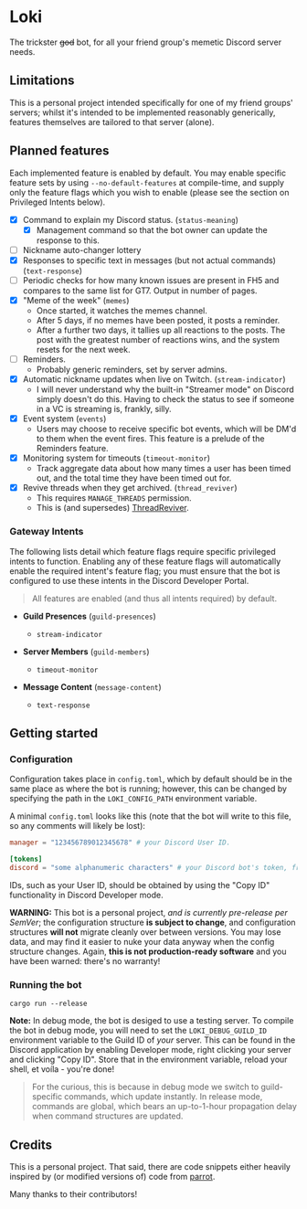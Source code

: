 # Loki
The trickster ~~god~~ bot, for all your friend group's memetic
Discord server needs.

## Limitations

This is a personal project intended specifically for one of my
friend groups' servers; whilst it's intended to be implemented
reasonably generically, features themselves are tailored to that
server (alone).

## Planned features

Each implemented feature is enabled by default.
You may enable specific feature sets by using `--no-default-features` at compile-time,
and supply only the feature flags which you wish to enable (please see the section on
Privileged Intents below).

- [x] Command to explain my Discord status. (`status-meaning`)
    - [x] Management command so that the bot owner can update the
          response to this.
- [ ] Nickname auto-changer lottery
- [x] Responses to specific text in messages (but not actual commands) (`text-response`)
- [ ] Periodic checks for how many known issues are present in FH5
and compares to the same list for GT7. Output in number of pages.
- [x] "Meme of the week" (`memes`)
    - Once started, it watches the memes channel.
    - After 5 days, if no memes have been posted, it posts a
      reminder.
    - After a further two days, it tallies up all reactions to the
      posts. The post with the greatest number of reactions wins,
      and the system resets for the next week.
- [ ] Reminders.
  - Probably generic reminders, set by server admins.
- [x] Automatic nickname updates when live on Twitch. (`stream-indicator`)
  - I will never understand why the built-in "Streamer mode" on
    Discord simply doesn't do this. Having to check the status
    to see if someone in a VC is streaming is, frankly, silly.
- [x] Event system (`events`)
  - Users may choose to receive specific bot events, which will be
    DM'd to them when the event fires. This feature is a prelude of
    the Reminders feature.
- [x] Monitoring system for timeouts (`timeout-monitor`)
  - Track aggregate data about how many times a user has been timed
    out, and the total time they have been timed out for.
- [x] Revive threads when they get archived. (`thread_reviver`)
  - This requires `MANAGE_THREADS` permission.
  - This is (and supersedes) [ThreadReviver](https://github.com/Lyrenhex/ThreadReviver).

### Gateway Intents

The following lists detail which feature flags require specific privileged intents to function.
Enabling any of these feature flags will automatically enable the required intent's feature flag;
you must ensure that the bot is configured to use these intents in the Discord Developer Portal.

> All features are enabled (and thus all intents required) by default.

- **Guild Presences** (`guild-presences`)
  - `stream-indicator`

- **Server Members** (`guild-members`)
  - `timeout-monitor`

- **Message Content** (`message-content`)
  - `text-response`

## Getting started

### Configuration

Configuration takes place in `config.toml`, which by default should be in the same place as where the
bot is running; however, this can be changed by specifying the path in the `LOKI_CONFIG_PATH` environment
variable.

A minimal `config.toml` looks like this (note that the bot will write to this file, so any comments will
likely be lost):

```toml
manager = "123456789012345678" # your Discord User ID.

[tokens]
discord = "some alphanumeric characters" # your Discord bot's token, from the Discord developer dashboard.
```

IDs, such as your User ID, should be obtained by using the "Copy ID" functionality in Discord
Developer mode.

**WARNING:** This bot is a personal project, _and is currently pre-release per SemVer_; the configuration
structure **is subject to change**, and configuration structures **will not** migrate cleanly over between
versions. You may lose data, and may find it easier to nuke your data anyway when the config structure
changes. Again, **this is not production-ready software** and you have been warned: there's no warranty!

### Running the bot

`cargo run --release`

**Note:** In debug mode, the bot is desiged to use a testing server.
To compile the bot in debug mode, you will need to set the `LOKI_DEBUG_GUILD_ID`
environment variable to the Guild ID of _your_ server.
This can be found in the Discord application by enabling Developer mode, right
clicking your server and clicking "Copy ID". Store that in the environment variable,
reload your shell, et voíla - you're done!

> For the curious, this is because in debug mode we switch to guild-specific
> commands, which update instantly. In release mode, commands are global, which
> bears an up-to-1-hour propagation delay when command structures are updated.

## Credits

This is a personal project. That said, there are code snippets either
heavily inspired by (or modified versions of) code from
[parrot](https://github.com/aquelemiguel/parrot).

Many thanks to their contributors!
